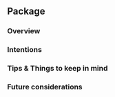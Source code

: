 ## Package

### Overview

### Intentions

### Tips & Things to keep in mind

### Future considerations
